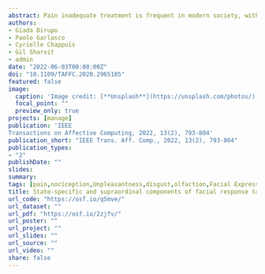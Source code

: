```yaml
---
abstract: Pain inadequate treatment is frequent in modern society, with major medical, ethical, and financial implications. In many healthcare environments, pain is quantified prevalently through subjective measures, such as self-reports from patients or health care providers' personal experience. Recently, automatic diagnostic tools have been developed to detect and quantify pain more "objectively" from facial expressions. However, it is still unclear if these approaches can distinguish pain from other aversive (but painless) states. In the present study, we analyzed the facial responses from a database of video-recorded facial reactions evoked by comparably-upleasant painful and disgusting stimuli. We modeled this information as function of subjective unpleasantness, as well as the specific state evoked by the stimuli (pain vs. disgust). Results show that a machine learning algorithm could predict subjective pain unpleasantness from facial information, but mistakenly detected unpleasant disgust, especially in those models relying in great extent on the brow lowerer. Importantly, pain and disgust could be disentangled using an ad hoc algorithm that rely on combined information from the eyes and the mouth. Overall, the facial expression of pain contains both specific and unpleasantness-related information shared with disgust. Automatic diagnostic tools should be guided to account for this confounding effect.
authors:
- Giada Dirupo
- Paolo Garlasco
- Cyrielle Chappuis
- Gil Sharvit
- admin
date: "2022-06-03T00:00:00Z"
doi: "10.1109/TAFFC.2020.2965105"
featured: false
image: 
  caption: 'Image credit: [**Unsplash**](https://unsplash.com/photos/)'
  focal_point: ""
  preview_only: true
projects: [manage]
publication: 'IEEE
Transactions on Affective Computing, 2022, 13(2), 793-804'
publication_short: "IEEE Trans. Aff. Comp., 2022, 13(2), 793-804"
publication_types:
- "2"
publishDate: ""
slides: 
summary:
tags: [pain,nociception,Unpleasantness,disgust,olfaction,Facial Expressions,emotion expression,MVPA]
title: State-specific and supraordinal components of facial response to pain
url_code: "https://osf.io/q5mve/"
url_dataset: ""
url_pdf: "https://osf.io/2zjfv/"
url_poster: ""
url_project: ""
url_slides: ""
url_source: ""
url_video: ""
share: false
---
```

